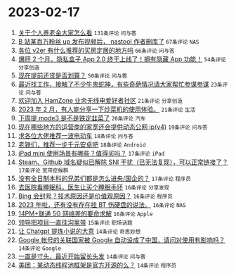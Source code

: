 # 2023-02-17

1. [关于个人养老金大家怎么看](https://www.v2ex.com/t/916854) `131条评论` `问与答`
1. [B 站某百万粉丝 up 发布视频后， nastool 作者删库了](https://www.v2ex.com/t/916890) `67条评论` `NAS`
1. [各位 v2er 有什么推荐的买房定居的地方吗](https://www.v2ex.com/t/916857) `66条评论` `问与答`
1. [爆肝 2 个月，隐私盒子 App 2.0 终于上线了！拥有隐藏 App 功能！](https://www.v2ex.com/t/916821) `54条评论` `分享创造`
1. [现在提前还贷是否划算？](https://www.v2ex.com/t/916834) `50条评论` `问与答`
1. [最近找工作，接触了不少牛鬼蛇神，有些奇葩情况请大家帮忙参谋参谋](https://www.v2ex.com/t/916932) `23条评论` `问与答`
1. [欢迎加入 HamZone 业余无线电爱好者社区](https://www.v2ex.com/t/916923) `21条评论` `分享创造`
1. [2023 年 2 月，有人能分享一下炒菜机的使用体验。](https://www.v2ex.com/t/916826) `21条评论` `生活`
1. [下周提 mode3 是不是铁定韭菜了](https://www.v2ex.com/t/916931) `20条评论` `汽车`
1. [现在哪些地方的运营商的家宽还会提供动态公网 ip(v4)](https://www.v2ex.com/t/916824) `19条评论` `问与答`
1. [求各位大佬推荐一波电动车](https://www.v2ex.com/t/916903) `18条评论` `问与答`
1. [老铁们，推荐一步千元安卓吧](https://www.v2ex.com/t/916893) `18条评论` `Android`
1. [iPad mini 使用场景有哪些？值得买吗？](https://www.v2ex.com/t/916912) `17条评论` `iPad`
1. [Steam、Github 域名疑似已解除 SNI 干扰（已无法复现），可以正常链接了？](https://www.v2ex.com/t/916909) `17条评论` `宽带症候群`
1. [没有全日制本科的兄弟们都是怎么进央/国企的？](https://www.v2ex.com/t/916876) `17条评论` `程序员`
1. [去医院看睡眠科，医生让买个睡眠手环](https://www.v2ex.com/t/916941) `16条评论` `分享发现`
1. [Bing 会封号？技术原因还是价值观原因？](https://www.v2ex.com/t/916905) `16条评论` `程序员`
1. [2023 年啦，还有没有存在挂 BT 伤硬盘的说法。](https://www.v2ex.com/t/916872) `16条评论` `NAS`
1. [14PM+联通 5G 网络差的要命求解](https://www.v2ex.com/t/916845) `16条评论` `Apple`
1. [领导把项目一直往沟里带](https://www.v2ex.com/t/916899) `15条评论` `职场话题`
1. [让 Chatgpt 提炼小说的大意](https://www.v2ex.com/t/916930) `14条评论` `奇思妙想`
1. [Google 帐号的关联国家被 Google 自动设成了中国，请问对使用有影响吗？](https://www.v2ex.com/t/916922) `14条评论` `Google`
1. [一直是寸头，最近开始留长头发](https://www.v2ex.com/t/916883) `14条评论` `问与答`
1. [美团：某动态线程池框架是官方开源的么？](https://www.v2ex.com/t/916816) `14条评论` `程序员`
